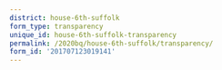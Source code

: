 ```yaml
---
district: house-6th-suffolk
form_type: transparency
unique_id: house-6th-suffolk-transparency
permalink: /2020bq/house-6th-suffolk/transparency/
form_id: '201707123019141'
---
```

